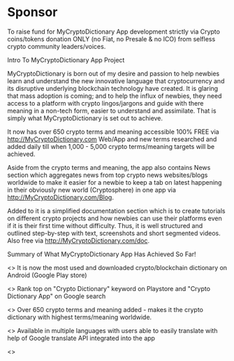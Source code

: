# Sponsor
To raise fund for MyCryptoDictionary App development strictly via Crypto coins/tokens donation ONLY (no Fiat, no Presale &amp; no ICO) from selfless crypto community leaders/voices.


Intro To MyCryptoDictionary App Project

MyCryptoDictionary is born out of my desire and passion to help newbies learn and understand the new innovative language that cryptocurrency and its disruptive underlying blockchain technology have created. It is glaring that mass adoption is coming; and to help the influx of newbies, they need access to a platform with crypto lingos/jargons and guide with there meaning in a non-tech form, easier to understand and assimilate. That is simply what MyCryptoDictionary is set out to achieve. 

It now has over 650 crypto terms and meaning accessible 100% FREE via http://MyCryptoDictionary.com Web/App and new terms researched and added daily till when 1,000 - 5,000 crypto terms/meaning targets will be achieved.

Aside from the crypto terms and meaning, the app also contains News section which aggregates news from top crypto news websites/blogs worldwide to make it easier for a newbie to keep a tab on latest happening in their obviously new world (Cryptosphere) in one app via http://MyCryptoDictionary.com/Blog.

Added to it is a simplified documentation section which is to create tutorials on different crypto projects and how newbies can use their platforms even if it is their first time without difficulty. Thus, it is well structured and outlined step-by-step with text, screenshots and short segmented videos. Also free via http://MyCryptoDictionary.com/doc.


Summary of What MyCryptoDictionary App Has Achieved So Far!

<> It is now the most used and downloaded crypto/blockchain dictionary on Android (Google Play store)

<> Rank top on "Crypto Dictionary" keyword on Playstore and "Crypto Dictionary App" on Google search

<> Over 650 crypto terms and meaning added - makes it the crypto dictionary with highest terms/meaning worldwide.

<> Available in multiple languages with users able to easily translate with help of Google translate API integrated into the app

<> 

